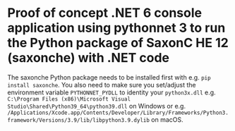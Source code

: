 # Proof of concept .NET 6 console application using pythonnet 3 to run the Python package of SaxonC HE 12 (saxonche) with .NET code

The saxonche Python package needs to be installed first with e.g. `pip install saxonche`. You also need to make sure you set/adjust the environment variable
`PYTHONNET_PYDLL` to identity your `python3x.dll` e.g. `C:\Program Files (x86)\Microsoft Visual Studio\Shared\Python39_64\python39.dll` on Windows or e.g. `/Applications/Xcode.app/Contents/Developer/Library/Frameworks/Python3.framework/Versions/3.9/lib/libpython3.9.dylib` on macOS.
